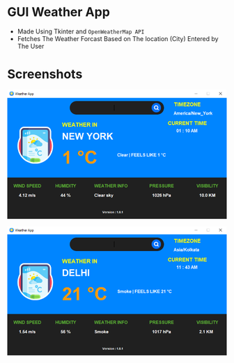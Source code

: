 # GUI Weather App

- Made Using Tkinter and `OpenWeatherMap API`
- Fetches The Weather Forcast Based on The location (City) Entered by The User

# Screenshots

![Screenshot_1](/Screenshots/Src_1.png?raw=true "Screenshot")

![Screenshot_2](/Screenshots/Src_2.png?raw=true "Screenshot")
